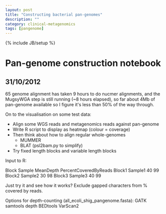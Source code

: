 ```yaml
---
layout: post
title: "Constructing bacterial pan-genomes"
description: ""
category: clinical-metagenomics
tags: [pangenome]
---
```

{% include JB/setup %}

# Pan-genome construction notebook

## 31/10/2012

65 genome alignment has taken 9 hours to do nucmer alignments, and the MugsyWGA step is still running (~8 hours elapsed), so far about 4Mb of pan-genome available so I figure it's less than 50% of the way through.

On to the visualisation on some test data:

* Align some WGS reads and metagenomics reads against pan-genome
* Write R script to display as heatmap (colour = coverage)
* Then think about how to align regular whole-genomes
  * MUMMER
  * BLAT (psl2bam.py to simplify)
* Try fixed length blocks and variable length blocks

Input to R:

Block Sample MeanDepth PercentCoveredByReads
Block1 Sample1 40 99
Block2 Sample2 30 98
Block3 Sample3 40 99

Just try it and see how it works? Exclude gapped characters from % covered by reads.

Options for depth-counting (all_ecoli_shig_pangenome.fasta):
  GATK 
  samtools depth
  BEDtools
  VarScan2
  
